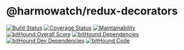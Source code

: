 # @harmowatch/redux-decorators

[![Build Status](https://travis-ci.org/HarmoWatch/redux-decorators.svg?branch=master)](https://travis-ci.org/HarmoWatch/redux-decorators)
[![Coverage Status](https://coveralls.io/repos/github/HarmoWatch/redux-decorators/badge.svg?branch=master)](https://coveralls.io/github/HarmoWatch/redux-decorators?branch=master)
[![Maintainability](https://api.codeclimate.com/v1/badges/e2f8abd1a70656b59a63/maintainability)](https://codeclimate.com/github/HarmoWatch/redux-decorators/maintainability)
[![bitHound Overall Score](https://www.bithound.io/github/HarmoWatch/redux-decorators/badges/score.svg)](https://www.bithound.io/github/HarmoWatch/redux-decorators)
[![bitHound Dependencies](https://www.bithound.io/github/HarmoWatch/redux-decorators/badges/dependencies.svg)](https://www.bithound.io/github/HarmoWatch/redux-decorators/master/dependencies/npm)
[![bitHound Dev Dependencies](https://www.bithound.io/github/HarmoWatch/redux-decorators/badges/devDependencies.svg)](https://www.bithound.io/github/HarmoWatch/redux-decorators/master/dependencies/npm)
[![bitHound Code](https://www.bithound.io/github/HarmoWatch/redux-decorators/badges/code.svg)](https://www.bithound.io/github/HarmoWatch/redux-decorators)
